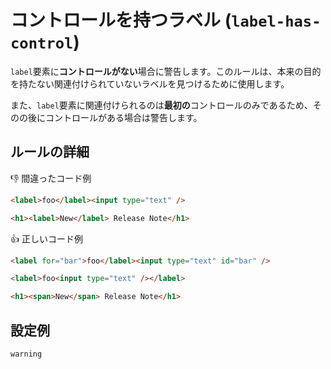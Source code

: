# コントロールを持つラベル (`label-has-control`)

`label`要素に**コントロールがない**場合に警告します。このルールは、本来の目的を持たない関連付けられていないラベルを見つけるために使用します。

また、`label`要素に関連付けられるのは**最初の**コントロールのみであるため、そのの後にコントロールがある場合は警告します。

## ルールの詳細

👎 間違ったコード例

```html
<label>foo</label><input type="text" />

<h1><label>New</label> Release Note</h1>
```

👍 正しいコード例

```html
<label for="bar">foo</label><input type="text" id="bar" />

<label>foo<input type="text" /></label>

<h1><span>New</span> Release Note</h1>
```

## 設定例

`warning`
